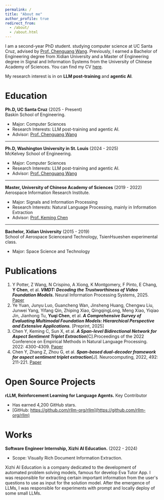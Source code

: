 ```yaml
---
permalink: /
title: "About me"
author_profile: true
redirect_from: 
  - /about/
  - /about.html
---
```


I am a second-year PhD student. studying computer science at UC Santa Cruz, advised by [Prof. Chenguang Wang](https://cgraywang.github.io/). 
Previously, I earned a Bachelor of Engineering degree from Xidian University and a Master of Engineering degree in Signal and Information Systems from the University of Chinese Academy of Sciences.
You can find my CV [here](https://drive.google.com/file/d/1SLrocl8O0P6M5c_2K5NZ5FKz0zB6CSQ3/view?usp=sharing).
  
My research interest is in on **LLM post-training** and **agentic AI**.

Education
======
**Ph.D, UC Santa Cruz** (2025 - Present) \
Baskin School of Engineering.
* Major: Computer Sciences
* Research Interests: LLM post-training and agentic AI.
* Advisor: [Prof. Chenguang Wang](https://cgraywang.github.io/)

------
**Ph.D, Washington University in St. Louis** (2024 - 2025) \
McKelvey School of Engineering.
* Major: Computer Sciences
* Research Interests: LLM post-training and agentic AI.
* Advisor: [Prof. Chenguang Wang](https://cgraywang.github.io/)

------
**Master, University of Chinese Academy of Sciences** (2019 - 2022) \
Aerospace Information Research Institute.
* Major: Signals and Information Processing
* Research Interests: Natural Language Processing, mainly in Information Extraction
* Advisor: [Prof. Keming Chen](https://people.ucas.ac.cn/~kmchen)

[//]: # (* Honor: )

[//]: # (    * The second place in the track of CCKS link prediction in 2021.)

[//]: # (    * Second prize in the iFLYTEK AI multilingual text mining competition in 2021.)

------
**Bachelor, Xidian University** (2015 - 2019) \
School of Aerospace Scienceand Technology, TsienHsueshen experimental class.
* Major: Space Science and Technology

[//]: # (* Honor:)

[//]: # (    * Second Prize of China-Russia Universities Small Satellite Innovation Design Competition)


Publications
======
1. Y Potter, Z Wang, N Crispino, A Xiong, K Montgomery, F Pinto, E Chang, **Y Chen**, et al. **_VMDT: Decoding the Trustworthiness of Video Foundation Models._** Neural Information Processing Systems, 2025. [Paper](https://kylemontgomery1.github.io/assets/pdf/vmdt.pdf)
2. Ye Yuan, Junyu Luo, Guancheng Wan, Jinsheng Huang, Chengwu Liu, Junwei Yang, Yifang Qin, Zhiping Xiao, QingqingLong, Meng Xiao, Yiqiao Jin, Jianhong Tu, **Yuqi Chen**, et al. **_A Comprehensive Survey of Evaluating Multimodal Foundation Models: Hierarchical Perspective and Extensive Applications._** [Preprint, 2025]
3. Chen Y, Keming C, Sun X, et al. _**A Span-level Bidirectional Network for Aspect Sentiment Triplet Extraction**_[C].Proceedings of the 2022 Conference on Empirical Methods in Natural Language Processing. 2022: 4300-4309. [Paper](https://aclanthology.org/2022.emnlp-main.289.pdf)
4. Chen Y, Zhang Z, Zhou G, et al. _**Span-based dual-decoder framework for aspect sentiment triplet extraction**_[J]. Neurocomputing, 2022, 492: 211-221. [Paper](https://www.sciencedirect.com/science/article/abs/pii/S0925231222003897)


Open Source Projects
======
**rLLM, Reinforcement Learning for Language Agents.** Key Contributor
* Has earned 4,200 GitHub stars.
* [GitHub: https://github.com/rllm-org/rllm](https://github.com/rllm-org/rllm)

Works
======
**Software Engineer Internship, Xizhi AI Education.** (2022 - 2024) 
* Scope: Visually Rich Document Information Extraction. 

Xizhi AI Education is a company dedicated to the development of automated problem solving models, famous for develop Eva Tutor App. I was responsible for extracting certain important information from the user's questions to use as input for the solution model. 
After the emergence of LLMs, I was responsible for experiments with prompt and locally deploy of some small LLMs.
